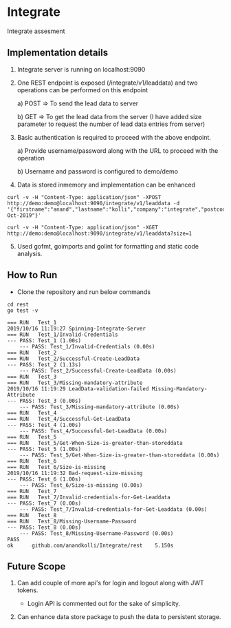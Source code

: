 # Integrate
Integrate assesment

## Implementation details
1) Integrate server is running on localhost:9090
2) One REST endpoint is exposed (/integrate/v1/leaddata) and two operations can be performed on this endpoint
    
    a) POST => To send the lead data to server
    
    b) GET => To get the lead data from the server (I have added size parameter to request the number of lead data entries from server)

3) Basic authentication is required to proceed with the above endpoint.

    a) Provide username/password along with the URL to proceed with the operation
    
    b) Username and password is configured to demo/demo

4) Data is stored inmemory and implementation can be enhanced 
  ```
curl -v -H "Content-Type: application/json" -XPOST http://demo:demo@localhost:9090/integrate/v1/leaddata -d '{"firstname":"anand","lastname":"kolli","company":"integrate","postcode":"TW74DJ","email":"akolli@xyz.com","acceptterms":"yess","dat":"15-Oct-2019"}'

curl -v -H "Content-Type: application/json" -XGET http://demo:demo@localhost:9090/integrate/v1/leaddata?size=1
  ```

5) Used gofmt, goimports and golint for formatting and static code analysis.
 
## How to Run
- Clone the repository and run below commands
```
cd rest
go test -v

=== RUN   Test_1
2019/10/16 11:19:27 Spinning-Integrate-Server
=== RUN   Test_1/Invalid-Credentials
--- PASS: Test_1 (1.00s)
    --- PASS: Test_1/Invalid-Credentials (0.00s)
=== RUN   Test_2
=== RUN   Test_2/Successful-Create-LeadData
--- PASS: Test_2 (1.13s)
    --- PASS: Test_2/Successful-Create-LeadData (0.00s)
=== RUN   Test_3
=== RUN   Test_3/Missing-mandatory-attribute
2019/10/16 11:19:29 LeadData-validation-failed Missing-Mandatory-Attribute
--- PASS: Test_3 (0.00s)
    --- PASS: Test_3/Missing-mandatory-attribute (0.00s)
=== RUN   Test_4
=== RUN   Test_4/Successful-Get-LeadData
--- PASS: Test_4 (1.00s)
    --- PASS: Test_4/Successful-Get-LeadData (0.00s)
=== RUN   Test_5
=== RUN   Test_5/Get-When-Size-is-greater-than-storeddata
--- PASS: Test_5 (1.00s)
    --- PASS: Test_5/Get-When-Size-is-greater-than-storeddata (0.00s)
=== RUN   Test_6
=== RUN   Test_6/Size-is-missing
2019/10/16 11:19:32 Bad-request-size-missing
--- PASS: Test_6 (1.00s)
    --- PASS: Test_6/Size-is-missing (0.00s)
=== RUN   Test_7
=== RUN   Test_7/Invalid-credentials-for-Get-Leaddata
--- PASS: Test_7 (0.00s)
    --- PASS: Test_7/Invalid-credentials-for-Get-Leaddata (0.00s)
=== RUN   Test_8
=== RUN   Test_8/Missing-Username-Password
--- PASS: Test_8 (0.00s)
    --- PASS: Test_8/Missing-Username-Password (0.00s)
PASS
ok      github.com/anandkolli/Integrate/rest    5.150s
```

## Future Scope
1) Can add couple of more api's for login and logout along with JWT tokens.
   - Login API is commented out for the sake of simplicity.

2) Can enhance data store package to push the data to persistent storage.
